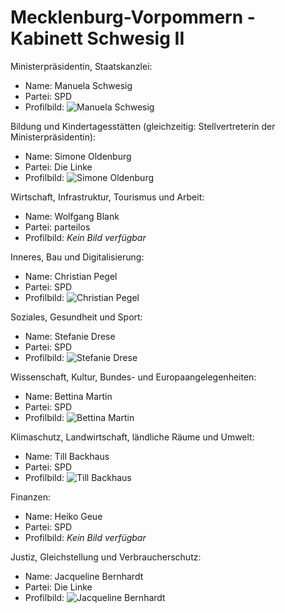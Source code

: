 # Mecklenburg-Vorpommern - Kabinett Schwesig II

Ministerpräsidentin, Staatskanzlei:
* Name: Manuela Schwesig
* Partei: SPD
* Profilbild: ![Manuela Schwesig](https://upload.wikimedia.org/wikipedia/commons/thumb/d/df/23_08_28_BSPC_DSCF7008_1.jpg/400px-23_08_28_BSPC_DSCF7008_1.jpg)

Bildung und Kindertagesstätten (gleichzeitig: Stellvertreterin der Ministerpräsidentin):
* Name: Simone Oldenburg
* Partei: Die Linke
* Profilbild: ![Simone Oldenburg](https://upload.wikimedia.org/wikipedia/commons/thumb/c/c5/2020_LINKE_Oldenburg%2C_Simone_OK9968.jpg/400px-2020_LINKE_Oldenburg%2C_Simone_OK9968.jpg)

Wirtschaft, Infrastruktur, Tourismus und Arbeit:
* Name: Wolfgang Blank
* Partei: parteilos
* Profilbild: *Kein Bild verfügbar*

Inneres, Bau und Digitalisierung:
* Name: Christian Pegel
* Partei: SPD
* Profilbild: ![Christian Pegel](https://upload.wikimedia.org/wikipedia/commons/thumb/d/d4/18-05-2017-Christian_Pegel-JonasR.jpg/400px-18-05-2017-Christian_Pegel-JonasR.jpg)

Soziales, Gesundheit und Sport:
* Name: Stefanie Drese
* Partei: SPD
* Profilbild: ![Stefanie Drese](https://upload.wikimedia.org/wikipedia/commons/thumb/d/da/Stefanie_Drese_SPD.jpg/400px-Stefanie_Drese_SPD.jpg)

Wissenschaft, Kultur, Bundes- und Europaangelegenheiten:
* Name: Bettina Martin
* Partei: SPD
* Profilbild: ![Bettina Martin](https://upload.wikimedia.org/wikipedia/commons/thumb/9/98/Bettina_Martin_%2848139119732%29_%28cropped%29.jpg/400px-Bettina_Martin_%2848139119732%29_%28cropped%29.jpg)

Klimaschutz, Landwirtschaft, ländliche Räume und Umwelt:
* Name: Till Backhaus
* Partei: SPD
* Profilbild: ![Till Backhaus](https://upload.wikimedia.org/wikipedia/commons/thumb/6/6e/Till_Backhaus_SPD.jpg/400px-Till_Backhaus_SPD.jpg)

Finanzen:
* Name: Heiko Geue
* Partei: SPD
* Profilbild: *Kein Bild verfügbar*

Justiz, Gleichstellung und Verbraucherschutz:
* Name: Jacqueline Bernhardt
* Partei: Die Linke
* Profilbild: ![Jacqueline Bernhardt](https://upload.wikimedia.org/wikipedia/commons/thumb/d/d2/17-05-18-Jacqueline_Bernhardt_RR79524.jpg/400px-17-05-18-Jacqueline_Bernhardt_RR79524.jpg)

